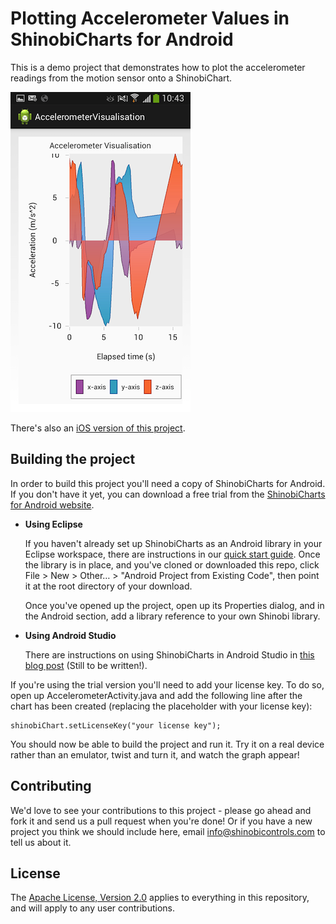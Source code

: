 Plotting Accelerometer Values in ShinobiCharts for Android
=====================
This is a demo project that demonstrates how to plot the accelerometer readings from the motion sensor onto a ShinobiChart.

![Screenshot](screenshot.png?raw=true)

There's also an [iOS version of this project](https://github.com/ShinobiControls/charts-accelerometer-visualisation).

Building the project
------------------

In order to build this project you'll need a copy of ShinobiCharts for Android. If you don't have it yet, you can download a free trial from the [ShinobiCharts for Android website](http://www.shinobicontrols.com/android/).

* **Using Eclipse**

	If you haven't already set up ShinobiCharts as an Android library in your Eclipse workspace, there are instructions in our [quick start guide](http://www.shinobicontrols.com/android/shinobicharts/quickstartguide/import-the-library/). Once the library is in place, and you've cloned or downloaded this repo, click File > New > Other… > "Android Project from Existing Code", then point it at the root directory of your download. 

	Once you've opened up the project, open up its Properties dialog, and in the Android section, add a library reference to your own Shinobi library.

* **Using Android Studio**
	
	There are instructions on using ShinobiCharts in Android Studio in [this blog post](http://www.shinobicontrols.com/blog/) (Still to be written!).

If you're using the trial version you'll need to add your license key. To do so, open up AccelerometerActivity.java and add the following line after the chart has been created (replacing the placeholder with your license key):

    shinobiChart.setLicenseKey("your license key");
    
You should now be able to build the project and run it. Try it on a real device rather than an emulator, twist and turn it, and watch the graph appear!
    
Contributing
------------

We'd love to see your contributions to this project - please go ahead and fork it and send us a pull request when you're done! Or if you have a new project you think we should include here, email info@shinobicontrols.com to tell us about it.

License
-------

The [Apache License, Version 2.0](license.txt) applies to everything in this repository, and will apply to any user contributions.


